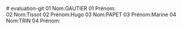 ﻿﻿# evaluation-git 
01 Nom:GAUTIER
01 Prénom:  
02 Nom:Tissot
02 Prénom:Hugo
03 Nom:PAPET
03 Prénom:Marine
04 Nom:TRIN
04 Prénom:
